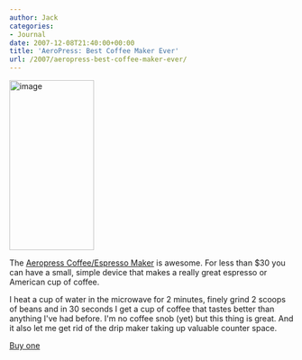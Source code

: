 ```yaml
---
author: Jack
categories:
- Journal
date: 2007-12-08T21:40:00+00:00
title: 'AeroPress: Best Coffee Maker Ever'
url: /2007/aeropress-best-coffee-maker-ever/
---
```


<img src="https://www.baty.net/files/aero_press_04.jpg" style="border: 0;" alt="image" width="150" height="302" />

The [Aeropress Coffee/Espresso Maker][1] is awesome. For less than $30 you can have a small, simple device that makes a really great espresso or American cup of coffee. 

I heat a cup of water in the microwave for 2 minutes, finely grind 2 scoops of beans and in 30 seconds I get a cup of coffee that tastes better than anything I've had before. I'm no coffee snob (yet) but this thing is great. And it also let me get rid of the drip maker taking up valuable counter space.

[Buy one][2]<img src="http://www.assoc-amazon.com/e/ir?t=jacbatsay-20&#038;l=as2&#038;o=1&#038;a=B000J17FI0" width="1" height="1" border="0" alt="" style="border:none !important; margin:0px !important;" />

 [1]: http://www.aerobie.com/Products/aeropress.htm
 [2]: http://www.amazon.com/gp/product/B000J17FI0?ie=UTF8&tag=jacbatsay-20&linkCode=as2&camp=1789&creative=9325&creativeASIN=B000J17FI0